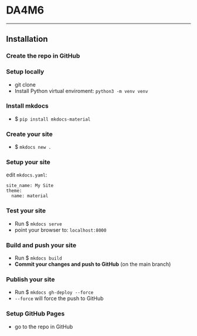 # DA4M6



---
## Installation

### Create the repo in GitHub

### Setup locally
- git clone
- Install Python virtual enviroment: `python3 -m venv venv`

### Install mkdocs
- $ `pip install mkdocs-material`

### Create your site
- $ `mkdocs new .`

### Setup your site
edit `mkdocs.yaml`:

```
site_name: My Site
theme:
  name: material
```

### Test your site
- Run $ `mkdocs serve`
- point your browser to: `localhost:8000`

### Build and push your site
- Run $ `mkdocs build`
- **Commit your changes and push to GitHub** (on the main branch)

### Publish your site
- Run $ `mkdocs gh-deploy --force`
- `--force` will force the push to GitHub

### Setup GitHub Pages
- go to the repo in GitHub
